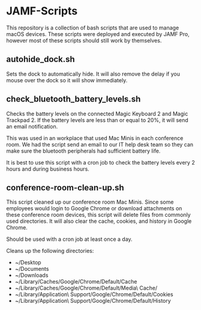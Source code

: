 # JAMF-Scripts

This repository is a collection of bash scripts that are used to manage macOS devices. These scripts were deployed and executed by JAMF Pro, however most of these scripts should still work by themselves.

## autohide_dock.sh

Sets the dock to automatically hide. It will also remove the delay if you mouse over the dock so it will show immediately.

## check_bluetooth_battery_levels.sh

Checks the battery levels on the connected Magic Keyboard 2 and Magic Trackpad 2. If the battery levels are less than or equal to 20%, it will send an email notification.

This was used in an workplace that used Mac Minis in each conference room. We had the script send an email to our IT help desk team so they can make sure the bluetooth peripherals had sufficient battery life.

It is best to use this script with a cron job to check the battery levels every 2 hours and during business hours.

## conference-room-clean-up.sh

This script cleaned up our conference room Mac Minis. Since some employees would login to Google Chrome or download attachments on these conference room devices, this script will delete files from commonly used directories. It will also clear the cache, cookies, and history in Google Chrome. 

Should be used with a cron job at least once a day.

Cleans up the following directories:
* ~/Desktop
* ~/Documents
* ~/Downloads
* ~/Library/Caches/Google/Chrome/Default/Cache
* ~/Library/Caches/Google/Chrome/Default/Media\ Cache/
* ~/Library/Application\ Support/Google/Chrome/Default/Cookies
* ~/Library/Application\ Support/Google/Chrome/Default/History
